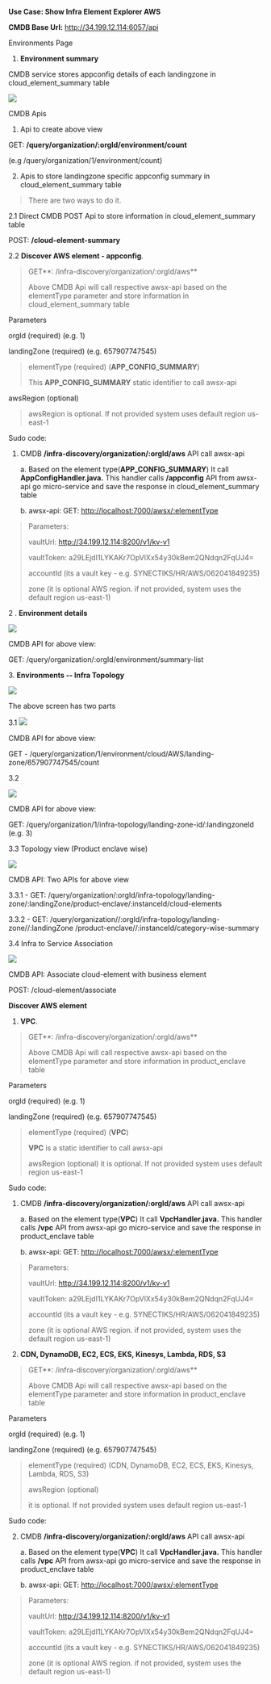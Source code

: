 **Use Case: Show Infra Element Explorer AWS**

**CMDB Base Url:** http://34.199.12.114:6057/api

Environments Page

1.  **Environment summary**

CMDB service stores appconfig details of each landingzone in
cloud_element_summary table

![](./image1.png)

CMDB Apis

1.  Api to create above view

GET: **/query/organization/:orgId/environment/count**

(e.g /query/organization/1/environment/count)

2.  Apis to store landingzone specific appconfig summary in
    cloud_element_summary table

> There are two ways to do it.

2.1 Direct CMDB POST Api to store information in cloud_element_summary
table

POST: **/cloud-element-summary**

2.2 **Discover AWS element - appconfig**.

> GET**: /infra-discovery/organization/:orgId/aws**
>
> Above CMDB Api will call respective awsx-api based on the elementType
> parameter and store information in cloud_element_summary table

Parameters

orgId (required) (e.g. 1)

landingZone (required) (e.g. 657907747545)

> elementType (required) (**APP_CONFIG_SUMMARY**)
>
> This **APP_CONFIG_SUMMARY** static identifier to call awsx-api

awsRegion (optional)

> awsRegion is optional. If not provided system uses default region
> us-east-1

Sudo code:

1.  CMDB **/infra-discovery/organization/:orgId/aws** API call awsx-api

    a.  Based on the element type(**APP_CONFIG_SUMMARY**) It call
        **AppConfigHandler.java.** This handler calls **/appconfig** API
        from awsx-api go micro-service and save the response in
        cloud_element_summary table

    b.  awsx-api: GET:
        [http://localhost:7000/awsx/:elementType](http://localhost:7000/awsx/appconfig)

> Parameters:
>
> vaultUrl: http://34.199.12.114:8200/v1/kv-v1
>
> vaultToken: a29LEjdI1LYKAKr7OpVlXx54y30kBem2QNdqn2FqUJ4=
>
> accountId (its a vault key - e.g. SYNECTIKS/HR/AWS/062041849235)
>
> zone (it is optional AWS region. if not provided, system uses the
> default region us-east-1)

2 . **Environment details**

![](./image2.png)

CMDB API for above view:

GET: /query/organization/:orgId/environment/summary-list

3\. **Environments -- Infra Topology**

![](./image3.png)

The above screen has two parts

3.1 ![](./image4.png)

CMDB API for above view:

GET -
/query/organization/1/environment/cloud/AWS/landing-zone/657907747545/count

3.2

![](./image5.png)

CMDB API for above view:

GET: /query/organization/1/infra-topology/landing-zone-id/:landingzoneId
(e.g. 3)

3.3 Topology view (Product enclave wise)

![](./image6.png)

CMDB API: Two APIs for above view

3.3.1 - GET:
/query/organization/:orgId/infra-topology/landing-zone/:landingZone/product-enclave/:instanceId/cloud-elements

3.3.2 - GET:
/query/organization//:orgId/infra-topology/landing-zone//:landingZone
/product-enclave//:instanceId/category-wise-summary

3.4 Infra to Service Association

![](./image7.png)

CMDB API: Associate cloud-element with business element

POST: /cloud-element/associate

**Discover AWS element**

1.  **VPC**.

> GET**: /infra-discovery/organization/:orgId/aws**
>
> Above CMDB Api will call respective awsx-api based on the elementType
> parameter and store information in product_enclave table

Parameters

orgId (required) (e.g. 1)

landingZone (required) (e.g. 657907747545)

> elementType (required) (**VPC**)
>
> **VPC** is a static identifier to call awsx-api
>
> awsRegion (optional) it is optional. If not provided system uses
> default region us-east-1

Sudo code:

1.  CMDB **/infra-discovery/organization/:orgId/aws** API call awsx-api

    a.  Based on the element type(**VPC**) It call **VpcHandler.java.**
        This handler calls **/vpc** API from awsx-api go micro-service
        and save the response in product_enclave table

    b.  awsx-api: GET:
        [http://localhost:7000/awsx/:elementType](http://localhost:7000/awsx/vpc)

> Parameters:
>
> vaultUrl: http://34.199.12.114:8200/v1/kv-v1
>
> vaultToken: a29LEjdI1LYKAKr7OpVlXx54y30kBem2QNdqn2FqUJ4=
>
> accountId (its a vault key - e.g. SYNECTIKS/HR/AWS/062041849235)
>
> zone (it is optional AWS region. if not provided, system uses the
> default region us-east-1)

2.  **CDN, DynamoDB, EC2, ECS, EKS, Kinesys, Lambda, RDS, S3**

> GET**: /infra-discovery/organization/:orgId/aws**
>
> Above CMDB Api will call respective awsx-api based on the elementType
> parameter and store information in product_enclave table

Parameters

orgId (required) (e.g. 1)

landingZone (required) (e.g. 657907747545)

> elementType (required) (CDN, DynamoDB, EC2, ECS, EKS, Kinesys, Lambda,
> RDS, S3)
>
> awsRegion (optional)
>
> it is optional. If not provided system uses default region us-east-1

Sudo code:

2.  CMDB **/infra-discovery/organization/:orgId/aws** API call awsx-api

    a.  Based on the element type(**VPC**) It call **VpcHandler.java.**
        This handler calls **/vpc** API from awsx-api go micro-service
        and save the response in product_enclave table

    b.  awsx-api: GET: <http://localhost:7000/awsx/:elementType>

> Parameters:
>
> vaultUrl: http://34.199.12.114:8200/v1/kv-v1
>
> vaultToken: a29LEjdI1LYKAKr7OpVlXx54y30kBem2QNdqn2FqUJ4=
>
> accountId (its a vault key - e.g. SYNECTIKS/HR/AWS/062041849235)
>
> zone (it is optional AWS region. if not provided, system uses the
> default region us-east-1)
